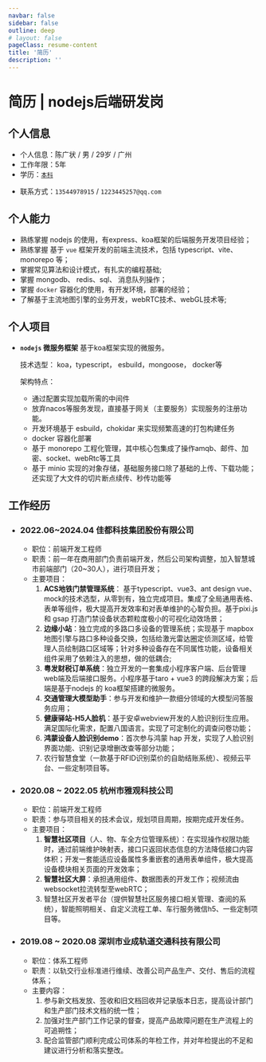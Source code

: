 ```yaml
---
navbar: false
sidebar: false
outline: deep
# layout: false
pageClass: resume-content
title: '简历'
description: ''
---
```


<script setup>
    import ResumeHelper from './components/ResumeHelper.vue'
</script>

<ResumeHelper />

# 简历 | nodejs后端研发岗

## 个人信息

- 个人信息：陈广状 / 男 / 29岁 / 广州
- 工作年限：5年
- 学历：[`本科`](https://www.chsi.com.cn/xlcx/bg.do?vcode=A7J0RYWQXZ8VJGTY&srcid=bgcx)
<!-- - 期望薪资：22k -->
- 联系方式：`13544978915` / `1223445257@qq.com`

<!-- <img style="width: 100px; position: absolute; top: 150px; right: 20px;" src="/avator.png" alt="头像" /> -->

## 个人能力
- 熟练掌握 nodejs 的使用，有express、koa框架的后端服务开发项目经验；
- 熟练掌握 基于 `vue` 框架开发的前端主流技术，包括 typescript、vite、monorepo 等；
- 掌握常见算法和设计模式，有扎实的编程基础;
- 掌握 mongodb、 redis、sql、 消息队列操作；
- 掌握 `docker` 容器化的使用，有开发环境，部署的经验；
- 了解基于主流地图引擎的业务开发，webRTC技术、webGL技术等;

## 个人项目
- **`nodejs` 微服务框架** 基于koa框架实现的微服务。  

    技术选型： koa，typescript， esbuild，mongoose， docker等

    架构特点：
    - 通过配置实现加载所需的中间件
    - 放弃nacos等服务发现，直接基于网关（主要服务）实现服务的注册功能。
    - 开发环境基于 esbuild，chokidar 来实现频繁高速的打包构建任务
    - docker 容器化部署
    - 基于 monorepo 工程化管理，其中核心包集成了操作amqb、邮件、加密、socket、webRtc等工具
    - 基于 minio 实现的对象存储，基础服务接口除了基础的上传、下载功能；还实现了大文件的切片断点续传、秒传功能等

## 工作经历

- ### 2022.06~2024.04 佳都科技集团股份有限公司  
    - 职位：前端开发工程师
    - 职责：前一年在商用部门负责前端开发，然后公司架构调整，加入智慧城市前端部门（20~30人），进行项目开发；
    - 主要项目：
        1. **ACS地铁门禁管理系统**： 基于typescript、vue3、ant design vue、mock的技术选型，从零到有，独立完成项目。集成了全局通用表格、表单等组件，极大提高开发效率和对表单维护的心智负担。基于pixi.js 和 gsap 打造门禁设备状态颗粒度极小的可视化动效场景；
        2. **边缘小站**：独立完成的多路口多设备的管理系统；实现基于 mapbox 地图引擎与路口多种设备交换，包括给激光雷达圈定侦测区域，给管理人员绘制路口区域等；针对多种设备存在不同属性功能，设备相关组件采用了依赖注入的思想，做的低耦合;
        3. **粤发财税订单系统**：独立开发的一套集成小程序客户端、后台管理web端及后端接口服务。小程序基于taro + vue3 的跨段解决方案；后端是基于nodejs 的 koa框架搭建的微服务。
        4. **交通管理大模型助手**：参与开发和维护一款细分领域的大模型问答服务应用；
        5. **健康驿站-H5人脸机**：基于安卓webview开发的人脸识别衍生应用。满足国际化需求，配置八国语言。实现了可定制化的调查问卷功能；
        6. **鸿蒙设备人脸识别demo**：首次参与鸿蒙 hap 开发，实现了人脸识别界面功能、识别记录增删改查等部分功能；
        7. 农行智慧食堂（一款基于RFID识别菜价的自助结账系统）、视频云平台、一些定制项目等。


- ### 2020.08 ~ 2022.05 杭州市雅观科技公司
    - 职位：前端开发工程师  
    - 职责：参与项目相关的技术会议，规划项目周期，按期完成开发任务。
    - 主要项目：  
        1. **智慧社区项目**（人、物、车全方位管理系统）：在实现操作权限功能时，通过前端维护映射表，接口只返回状态信息的方法降低接口内容体积；开发一套能适应设备属性多重嵌套的通用表单组件，极大提高设备模块相关页面的开发效率；
        2. **智慧社区大屏**：承担通用组件、数据图表的开发工作；视频流由websocket拉流转型至webRTC；
        3. 智慧社区开发者平台（提供智慧社区服务接口相关管理、查阅的系统），智能照明相关、自定义流程工单、车行服务微信h5、一些定制项目等。 

- ### 2019.08 ~ 2020.08 深圳市业成轨道交通科技有限公司
    - 职位：体系工程师  
    - 职责：以轨交行业标准进行维续、改善公司产品生产、交付、售后的流程体系；  
    - 主要内容：  
        1. 参与新文档发放、签收和旧文档回收并记录版本日志，提高设计部门和生产部门技术文档的统一性；  
        2. 加强对生产部门工作记录的督查，提高产品故障问题在生产流程上的可追朔性；
        3. 配合监管部门顺利完成公司体系的年检工作，并对年检提出的不足和建议进行分析和落实整改。


